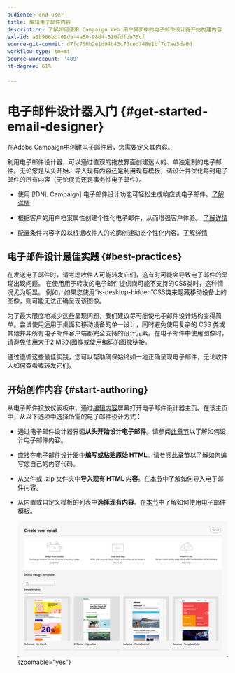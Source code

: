 ```yaml
---
audience: end-user
title: 编辑电子邮件内容
description: 了解如何使用 Campaign Web 用户界面中的电子邮件设计器开始构建内容
exl-id: a5b966bb-09da-4a50-98d4-010fdfbb75cf
source-git-commit: d7fc756b2e1d94b43c76ced748e1bf7c7ae5da0d
workflow-type: tm+mt
source-wordcount: '409'
ht-degree: 61%

---
```



# 电子邮件设计器入门 {#get-started-email-designer}

在Adobe Campaign中创建电子邮件后，您需要定义其内容。

利用电子邮件设计器，可以通过直观的拖放界面创建迷人的、单独定制的电子邮件。无论您是从头开始、导入现有内容还是利用现有模板，请设计并优化每封电子邮件的所有内容（无论促销还是事务性电子邮件）。

<!--Built to deliver HTML optimized for responsive design, the Email Designer allows you to easily define and apply visibility conditions and dynamic content to an email, template, or content fragment directly through the user interface. You can seamlessly switch between the drag and drop interface and HTML code at the click of a button.

The Email Designer allows you to create email content and email content templates. It is compatible with simple emails, transactional emails, A/B test emails, multilingual emails, and recurring emails.-->

* 使用 [!DNL Campaign] 电子邮件设计功能可轻松生成响应式电子邮件。[了解详情](create-email-content.md)

* 根据客户的用户档案属性创建个性化电子邮件，从而增强客户体验。 [了解详情](../personalization/personalize.md)

* 配置条件内容字段以根据收件人的轮廓创建动态个性化内容。[了解详情](../personalization/conditions.md)

## 电子邮件设计最佳实践 {#best-practices}

在发送电子邮件时，请考虑收件人可能转发它们，这有时可能会导致电子邮件的呈现出现问题。 在使用用于转发的电子邮件提供商可能不支持的CSS类时，这种情况尤为明显。 例如，如果您使用“is-desktop-hidden”CSS类来隐藏移动设备上的图像，则可能无法正确呈现该图像。

为了最大限度地减少这些呈现问题，我们建议尽可能使电子邮件设计结构变得简单。尝试使用适用于桌面和移动设备的单一设计，同时避免使用复杂的 CSS 类或其他并非所有电子邮件客户端都完全支持的设计元素。在电子邮件中使用图像时，请避免使用大于2 MB的图像或使用编码的图像链接。

通过遵循这些最佳实践，您可以帮助确保始终如一地正确呈现电子邮件，无论收件人如何查看或转发它们。

## 开始创作内容 {#start-authoring}

从电子邮件投放仪表板中，通过[编辑内容](edit-content.md)屏幕打开电子邮件设计器主页。在该主页中，从以下选项中选择所需的电子邮件设计方式：

* 通过电子邮件设计器界面&#x200B;**从头开始设计电子邮件**。请参阅[此章节](create-email-content.md)以了解如何设计电子邮件内容。

* 直接在电子邮件设计器中&#x200B;**编写或粘贴原始 HTML**。请参阅[此章节](code-content.md)以了解如何编写您自己的内容代码。

* 从文件或 .zip 文件夹中&#x200B;**导入现有 HTML 内容**。在[本节](existing-content.md)中了解如何导入电子邮件内容。

* 从内置或自定义模板的列表中&#x200B;**选择现有内容**。在[本节](create-email-templates.md)中了解如何使用电子邮件模板。

  ![电子邮件Designer界面中可用于创建电子邮件内容的选项](assets/email_designer_create_options.png){zoomable="yes"}
